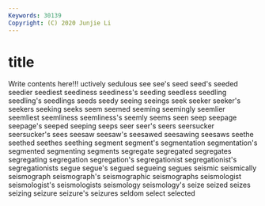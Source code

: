 ```yaml
---
Keywords: 30139
Copyright: (C) 2020 Junjie Li
---
```


# title

Write contents here!!!
uctively 
sedulous 
see 
see's 
seed
seed's 
seeded 
seedier 
seediest 
seediness 
seediness's 
seeding 
seedless 
seedling 
seedling's
seedlings 
seeds 
seedy 
seeing 
seeings 
seek 
seeker 
seeker's 
seekers 
seeking
seeks 
seem 
seemed 
seeming 
seemingly 
seemlier 
seemliest 
seemliness 
seemliness's 
seemly
seems 
seen 
seep 
seepage 
seepage's 
seeped 
seeping 
seeps 
seer 
seer's
seers 
seersucker 
seersucker's 
sees 
seesaw 
seesaw's 
seesawed 
seesawing 
seesaws 
seethe
seethed 
seethes 
seething 
segment 
segment's 
segmentation 
segmentation's 
segmented 
segmenting 
segments
segregate 
segregated 
segregates 
segregating 
segregation 
segregation's 
segregationist 
segregationist's 
segregationists 
segue
segue's 
segued 
segueing 
segues 
seismic 
seismically 
seismograph 
seismograph's 
seismographic 
seismographs
seismologist 
seismologist's 
seismologists 
seismology 
seismology's 
seize 
seized 
seizes 
seizing 
seizure
seizure's 
seizures 
seldom 
select 
selected 
